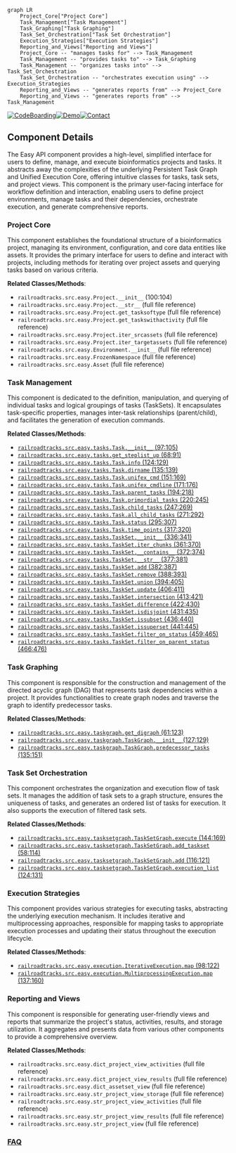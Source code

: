 ```mermaid
graph LR
    Project_Core["Project Core"]
    Task_Management["Task Management"]
    Task_Graphing["Task Graphing"]
    Task_Set_Orchestration["Task Set Orchestration"]
    Execution_Strategies["Execution Strategies"]
    Reporting_and_Views["Reporting and Views"]
    Project_Core -- "manages tasks for" --> Task_Management
    Task_Management -- "provides tasks to" --> Task_Graphing
    Task_Management -- "organizes tasks into" --> Task_Set_Orchestration
    Task_Set_Orchestration -- "orchestrates execution using" --> Execution_Strategies
    Reporting_and_Views -- "generates reports from" --> Project_Core
    Reporting_and_Views -- "generates reports from" --> Task_Management
```
[![CodeBoarding](https://img.shields.io/badge/Generated%20by-CodeBoarding-9cf?style=flat-square)](https://github.com/CodeBoarding/CodeBoarding)[![Demo](https://img.shields.io/badge/Try%20our-Demo-blue?style=flat-square)](https://www.codeboarding.org/demo)[![Contact](https://img.shields.io/badge/Contact%20us%20-%20contact@codeboarding.org-lightgrey?style=flat-square)](mailto:contact@codeboarding.org)

## Component Details

The Easy API component provides a high-level, simplified interface for users to define, manage, and execute bioinformatics projects and tasks. It abstracts away the complexities of the underlying Persistent Task Graph and Unified Execution Core, offering intuitive classes for tasks, task sets, and project views. This component is the primary user-facing interface for workflow definition and interaction, enabling users to define project environments, manage tasks and their dependencies, orchestrate execution, and generate comprehensive reports.

### Project Core
This component establishes the foundational structure of a bioinformatics project, managing its environment, configuration, and core data entities like assets. It provides the primary interface for users to define and interact with projects, including methods for iterating over project assets and querying tasks based on various criteria.


**Related Classes/Methods**:

- `railroadtracks.src.easy.Project.__init__` (100:104)
- `railroadtracks.src.easy.Project.__str__` (full file reference)
- `railroadtracks.src.easy.Project.get_tasksoftype` (full file reference)
- `railroadtracks.src.easy.Project.get_taskswithactivity` (full file reference)
- `railroadtracks.src.easy.Project.iter_srcassets` (full file reference)
- `railroadtracks.src.easy.Project.iter_targetassets` (full file reference)
- `railroadtracks.src.easy.Environment.__init__` (full file reference)
- `railroadtracks.src.easy.FrozenNamespace` (full file reference)
- `railroadtracks.src.easy.Asset` (full file reference)


### Task Management
This component is dedicated to the definition, manipulation, and querying of individual tasks and logical groupings of tasks (TaskSets). It encapsulates task-specific properties, manages inter-task relationships (parent/child), and facilitates the generation of execution commands.


**Related Classes/Methods**:

- <a href="https://github.com/Novartis/railroadtracks/blob/master/src/easy/tasks.py#L97-L105" target="_blank" rel="noopener noreferrer">`railroadtracks.src.easy.tasks.Task.__init__` (97:105)</a>
- <a href="https://github.com/Novartis/railroadtracks/blob/master/src/easy/tasks.py#L68-L91" target="_blank" rel="noopener noreferrer">`railroadtracks.src.easy.tasks.get_steplist_up` (68:91)</a>
- <a href="https://github.com/Novartis/railroadtracks/blob/master/src/easy/tasks.py#L124-L129" target="_blank" rel="noopener noreferrer">`railroadtracks.src.easy.tasks.Task.info` (124:129)</a>
- <a href="https://github.com/Novartis/railroadtracks/blob/master/src/easy/tasks.py#L135-L139" target="_blank" rel="noopener noreferrer">`railroadtracks.src.easy.tasks.Task.dirname` (135:139)</a>
- <a href="https://github.com/Novartis/railroadtracks/blob/master/src/easy/tasks.py#L151-L169" target="_blank" rel="noopener noreferrer">`railroadtracks.src.easy.tasks.Task.unifex_cmd` (151:169)</a>
- <a href="https://github.com/Novartis/railroadtracks/blob/master/src/easy/tasks.py#L171-L176" target="_blank" rel="noopener noreferrer">`railroadtracks.src.easy.tasks.Task.unifex_cmdline` (171:176)</a>
- <a href="https://github.com/Novartis/railroadtracks/blob/master/src/easy/tasks.py#L194-L218" target="_blank" rel="noopener noreferrer">`railroadtracks.src.easy.tasks.Task.parent_tasks` (194:218)</a>
- <a href="https://github.com/Novartis/railroadtracks/blob/master/src/easy/tasks.py#L220-L245" target="_blank" rel="noopener noreferrer">`railroadtracks.src.easy.tasks.Task.primordial_tasks` (220:245)</a>
- <a href="https://github.com/Novartis/railroadtracks/blob/master/src/easy/tasks.py#L247-L269" target="_blank" rel="noopener noreferrer">`railroadtracks.src.easy.tasks.Task.child_tasks` (247:269)</a>
- <a href="https://github.com/Novartis/railroadtracks/blob/master/src/easy/tasks.py#L271-L292" target="_blank" rel="noopener noreferrer">`railroadtracks.src.easy.tasks.Task.all_child_tasks` (271:292)</a>
- <a href="https://github.com/Novartis/railroadtracks/blob/master/src/easy/tasks.py#L295-L307" target="_blank" rel="noopener noreferrer">`railroadtracks.src.easy.tasks.Task.status` (295:307)</a>
- <a href="https://github.com/Novartis/railroadtracks/blob/master/src/easy/tasks.py#L317-L320" target="_blank" rel="noopener noreferrer">`railroadtracks.src.easy.tasks.Task.time_points` (317:320)</a>
- <a href="https://github.com/Novartis/railroadtracks/blob/master/src/easy/tasks.py#L336-L341" target="_blank" rel="noopener noreferrer">`railroadtracks.src.easy.tasks.TaskSet.__init__` (336:341)</a>
- <a href="https://github.com/Novartis/railroadtracks/blob/master/src/easy/tasks.py#L361-L370" target="_blank" rel="noopener noreferrer">`railroadtracks.src.easy.tasks.TaskSet.iter_chunks` (361:370)</a>
- <a href="https://github.com/Novartis/railroadtracks/blob/master/src/easy/tasks.py#L372-L374" target="_blank" rel="noopener noreferrer">`railroadtracks.src.easy.tasks.TaskSet.__contains__` (372:374)</a>
- <a href="https://github.com/Novartis/railroadtracks/blob/master/src/easy/tasks.py#L377-L381" target="_blank" rel="noopener noreferrer">`railroadtracks.src.easy.tasks.TaskSet.__str__` (377:381)</a>
- <a href="https://github.com/Novartis/railroadtracks/blob/master/src/easy/tasks.py#L382-L387" target="_blank" rel="noopener noreferrer">`railroadtracks.src.easy.tasks.TaskSet.add` (382:387)</a>
- <a href="https://github.com/Novartis/railroadtracks/blob/master/src/easy/tasks.py#L388-L393" target="_blank" rel="noopener noreferrer">`railroadtracks.src.easy.tasks.TaskSet.remove` (388:393)</a>
- <a href="https://github.com/Novartis/railroadtracks/blob/master/src/easy/tasks.py#L394-L405" target="_blank" rel="noopener noreferrer">`railroadtracks.src.easy.tasks.TaskSet.union` (394:405)</a>
- <a href="https://github.com/Novartis/railroadtracks/blob/master/src/easy/tasks.py#L406-L411" target="_blank" rel="noopener noreferrer">`railroadtracks.src.easy.tasks.TaskSet.update` (406:411)</a>
- <a href="https://github.com/Novartis/railroadtracks/blob/master/src/easy/tasks.py#L413-L421" target="_blank" rel="noopener noreferrer">`railroadtracks.src.easy.tasks.TaskSet.intersection` (413:421)</a>
- <a href="https://github.com/Novartis/railroadtracks/blob/master/src/easy/tasks.py#L422-L430" target="_blank" rel="noopener noreferrer">`railroadtracks.src.easy.tasks.TaskSet.difference` (422:430)</a>
- <a href="https://github.com/Novartis/railroadtracks/blob/master/src/easy/tasks.py#L431-L435" target="_blank" rel="noopener noreferrer">`railroadtracks.src.easy.tasks.TaskSet.isdisjoint` (431:435)</a>
- <a href="https://github.com/Novartis/railroadtracks/blob/master/src/easy/tasks.py#L436-L440" target="_blank" rel="noopener noreferrer">`railroadtracks.src.easy.tasks.TaskSet.issubset` (436:440)</a>
- <a href="https://github.com/Novartis/railroadtracks/blob/master/src/easy/tasks.py#L441-L445" target="_blank" rel="noopener noreferrer">`railroadtracks.src.easy.tasks.TaskSet.issuperset` (441:445)</a>
- <a href="https://github.com/Novartis/railroadtracks/blob/master/src/easy/tasks.py#L459-L465" target="_blank" rel="noopener noreferrer">`railroadtracks.src.easy.tasks.TaskSet.filter_on_status` (459:465)</a>
- <a href="https://github.com/Novartis/railroadtracks/blob/master/src/easy/tasks.py#L466-L476" target="_blank" rel="noopener noreferrer">`railroadtracks.src.easy.tasks.TaskSet.filter_on_parent_status` (466:476)</a>


### Task Graphing
This component is responsible for the construction and management of the directed acyclic graph (DAG) that represents task dependencies within a project. It provides functionalities to create graph nodes and traverse the graph to identify predecessor tasks.


**Related Classes/Methods**:

- <a href="https://github.com/Novartis/railroadtracks/blob/master/src/easy/taskgraph.py#L61-L123" target="_blank" rel="noopener noreferrer">`railroadtracks.src.easy.taskgraph.get_digraph` (61:123)</a>
- <a href="https://github.com/Novartis/railroadtracks/blob/master/src/easy/taskgraph.py#L127-L129" target="_blank" rel="noopener noreferrer">`railroadtracks.src.easy.taskgraph.TaskGraph.__init__` (127:129)</a>
- <a href="https://github.com/Novartis/railroadtracks/blob/master/src/easy/taskgraph.py#L135-L151" target="_blank" rel="noopener noreferrer">`railroadtracks.src.easy.taskgraph.TaskGraph.predecessor_tasks` (135:151)</a>


### Task Set Orchestration
This component orchestrates the organization and execution flow of task sets. It manages the addition of task sets to a graph structure, ensures the uniqueness of tasks, and generates an ordered list of tasks for execution. It also supports the execution of filtered task sets.


**Related Classes/Methods**:

- <a href="https://github.com/Novartis/railroadtracks/blob/master/src/easy/tasksetgraph.py#L144-L169" target="_blank" rel="noopener noreferrer">`railroadtracks.src.easy.tasksetgraph.TaskSetGraph.execute` (144:169)</a>
- <a href="https://github.com/Novartis/railroadtracks/blob/master/src/easy/tasksetgraph.py#L58-L114" target="_blank" rel="noopener noreferrer">`railroadtracks.src.easy.tasksetgraph.TaskSetGraph.add_taskset` (58:114)</a>
- <a href="https://github.com/Novartis/railroadtracks/blob/master/src/easy/tasksetgraph.py#L116-L121" target="_blank" rel="noopener noreferrer">`railroadtracks.src.easy.tasksetgraph.TaskSetGraph.add` (116:121)</a>
- <a href="https://github.com/Novartis/railroadtracks/blob/master/src/easy/tasksetgraph.py#L124-L131" target="_blank" rel="noopener noreferrer">`railroadtracks.src.easy.tasksetgraph.TaskSetGraph.execution_list` (124:131)</a>


### Execution Strategies
This component provides various strategies for executing tasks, abstracting the underlying execution mechanism. It includes iterative and multiprocessing approaches, responsible for mapping tasks to appropriate execution processes and updating their status throughout the execution lifecycle.


**Related Classes/Methods**:

- <a href="https://github.com/Novartis/railroadtracks/blob/master/src/easy/execution.py#L98-L122" target="_blank" rel="noopener noreferrer">`railroadtracks.src.easy.execution.IterativeExecution.map` (98:122)</a>
- <a href="https://github.com/Novartis/railroadtracks/blob/master/src/easy/execution.py#L137-L160" target="_blank" rel="noopener noreferrer">`railroadtracks.src.easy.execution.MultiprocessingExecution.map` (137:160)</a>


### Reporting and Views
This component is responsible for generating user-friendly views and reports that summarize the project's status, activities, results, and storage utilization. It aggregates and presents data from various other components to provide a comprehensive overview.


**Related Classes/Methods**:

- `railroadtracks.src.easy.dict_project_view_activities` (full file reference)
- `railroadtracks.src.easy.dict_project_view_results` (full file reference)
- `railroadtracks.src.easy.dict_assetset_view` (full file reference)
- `railroadtracks.src.easy.str_project_view_storage` (full file reference)
- `railroadtracks.src.easy.str_project_view_activities` (full file reference)
- `railroadtracks.src.easy.str_project_view_results` (full file reference)
- `railroadtracks.src.easy.str_project_view` (full file reference)




### [FAQ](https://github.com/CodeBoarding/GeneratedOnBoardings/tree/main?tab=readme-ov-file#faq)